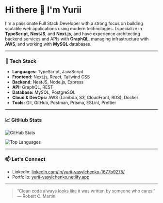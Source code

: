 # Hi there 👋 I'm Yurii

I'm a passionate Full Stack Developer with a strong focus on building scalable web applications using modern technologies. I specialize in **TypeScript**, **NestJS**, and **Next.js**, and have experience architecting backend services and APIs with **GraphQL**, managing infrastructure with **AWS**, and working with **MySQL** databases.

---

### 🚀 Tech Stack

- **Languages:** TypeScript, JavaScript
- **Frontend:** Next.js, React, Tailwind CSS
- **Backend:** NestJS, Node.js, Express
- **API:** GraphQL, REST
- **Database:** MySQL, PostgreSQL
- **Cloud & DevOps:** AWS (Lambda, S3, CloudFront, RDS), Docker
- **Tools:** Git, GitHub, Postman, Prisma, ESLint, Prettier

---

### 📈 GitHub Stats

![GitHub Stats](https://github-readme-stats.vercel.app/api?username=KaiKutar0&show_icons=true&hide_title=true&hide=issues&theme=radical&count_private=true)

![Top Languages](https://github-readme-stats.vercel.app/api/top-langs/?username=KaiKutar0&layout=compact&theme=radical)

---

### 📫 Let's Connect

- LinkedIn: [linkedin.com/in/yurii-vasylchenko-1677b9275/](https://www.linkedin.com/in/yurii-vasylchenko-1677b9275/)
- Portfolio: [yurii-vasylchenko.netlify.app](https://yurii-vasylchenko.netlify.app/)

---

> “Clean code always looks like it was written by someone who cares.” — Robert C. Martin
